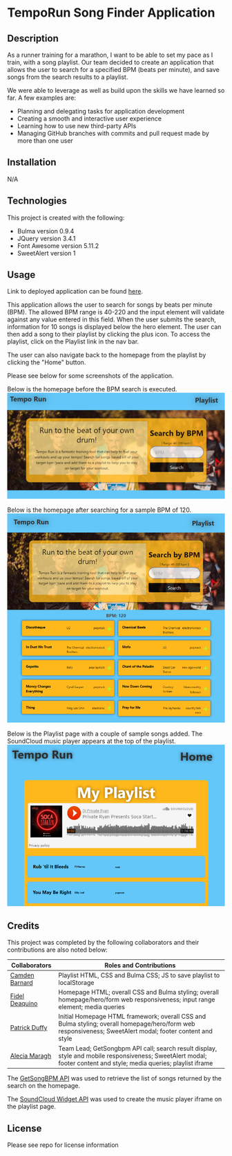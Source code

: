 # TempoRun Song Finder Application

## Description

As a runner training for a marathon, I want to be able to set my pace as I train, with a song playlist. Our team decided to create an application that allows the user to search for a specified BPM (beats per minute), and save songs from the search results to a playlist.

We were able to leverage as well as build upon the skills we have learned so far. A few examples are:
- Planning and delegating tasks for application development
- Creating a smooth and interactive user experience
- Learning how to use new third-party APIs
- Managing GitHub branches with commits and pull request made by more than one user

## Installation

N/A

## Technologies

This project is created with the following:

- Bulma version 0.9.4
- JQuery version 3.4.1
- Font Awesome version 5.11.2
- SweetAlert version 1

## Usage

Link to deployed application can be found [here](https://amaragh.github.io/tempo-run-songfinder/).

This application allows the user to search for songs by beats per minute (BPM). The allowed BPM range is 40-220 and the input element will validate against any value entered in this field. When the user submits the search, information for 10 songs is displayed below the hero element. The user can then add a song to their playlist by clicking the plus icon. To access the playlist, click on the Playlist link in the nav bar. 

The user can also navigate back to the homepage from the playlist by clicking the "Home" button.

Please see below for some screenshots of the application.

Below is the homepage before the BPM search is executed.
![Homepage before searching for a BPM](./assets/images/homepage.png)

Below is the homepage after searching for a sample BPM of 120.
![Homepage after searching for a BPM](./assets/images/search-results.png)

Below is the Playlist page with a couple of sample songs added. The SoundCloud music player appears at the top of the playlist.
![Playlist page with music player and some added songs.](./assets/images/playlist.png)

## Credits

This project was completed by the following collaborators and their contributions are also noted below:

|Collaborators                                       |Roles and Contributions|
|---                                                 |---                    |
|[Camden Barnard](https://github.com/chikn4theWIN)   | Playlist HTML, CSS and Bulma CSS; JS to save playlist to localStorage|
|[Fidel Deaquino](https://github.com/fdeaquino)      |Homepage HTML; overall CSS and Bulma styling; overall homepage/hero/form web responsiveness; input range element; media queries|
|[Patrick Duffy](https://github.com/Patrick-Duffy202)| Initial Homepage HTML framework; overall CSS and Bulma styling; overall homepage/hero/form web responsiveness; SweetAlert modal; footer content and style|
|[Alecia Maragh](https://github.com/amaragh)         |Team Lead; GetSongbpm API call; search result display, style and mobile responsiveness; SweetAlert modal; footer content and style; media queries; playlist iframe|

The [GetSongBPM API](https://getsongbpm.com/) was used to retrieve the list of songs returned by the search on the homepage.

The [SoundCloud Widget API](https://developers.soundcloud.com/docs/api/html5-widget) was used to create the music player iframe on the playlist page.

## License

Please see repo for license information